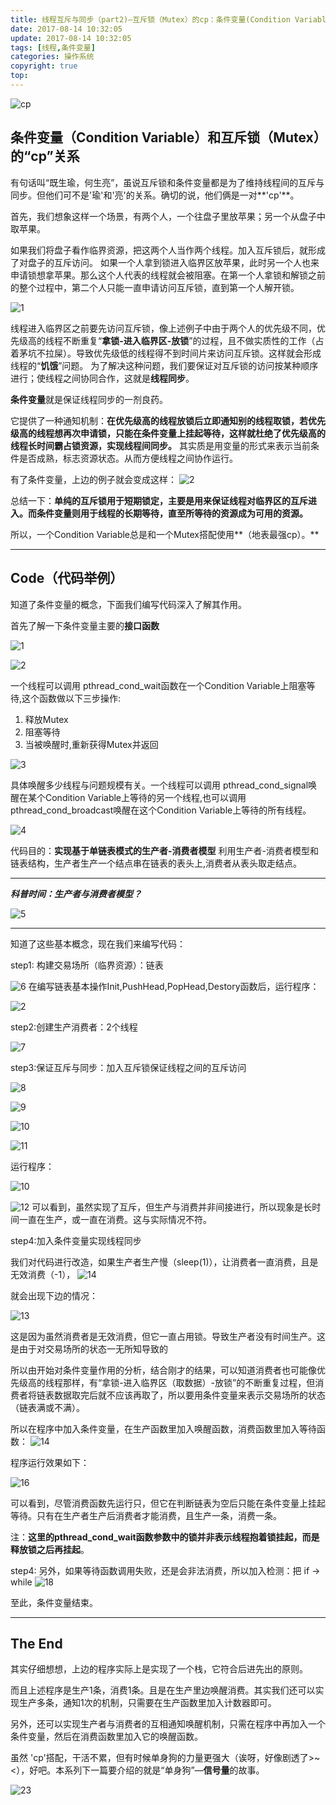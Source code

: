 ```yaml
---
title: 线程互斥与同步（part2)—互斥锁（Mutex）的cp：条件变量(Condition Variable)
date: 2017-08-14 10:32:05
update: 2017-08-14 10:32:05
tags: [线程,条件变量]
categories: 操作系统
copyright: true
top:
---
```


![cp](http://ou7wdump3.bkt.clouddn.com/6.jpg)

## 条件变量（Condition Variable）和互斥锁（Mutex）的“cp”关系 ##

<enter>
有句话叫“既生瑜，何生亮”，虽说互斥锁和条件变量都是为了维持线程间的互斥与同步。但他们可不是'瑜'和'亮'的关系。确切的说，他们俩是一对**'cp'**。

<!-- more -->

首先，我们想象这样一个场景，有两个人，一个往盘子里放苹果；另一个从盘子中取苹果。

如果我们将盘子看作临界资源，把这两个人当作两个线程。加入互斥锁后，就形成了对盘子的互斥访问。
如果一个人拿到锁进入临界区放苹果，此时另一个人也来申请锁想拿苹果。那么这个人代表的线程就会被阻塞。在第一个人拿锁和解锁之前的整个过程中，第二个人只能一直申请访问互斥锁，直到第一个人解开锁。


![1](http://img.blog.csdn.net/20170529113252412?watermark/2/text/aHR0cDovL2Jsb2cuY3Nkbi5uZXQvc3VtbXlfSg==/font/5a6L5L2T/fontsize/400/fill/I0JBQkFCMA==/dissolve/70/gravity/SouthEast)

线程进入临界区之前要先访问互斥锁，像上述例子中由于两个人的优先级不同，优先级高的线程不断重复“**拿锁-进入临界区-放锁**”的过程，且不做实质性的工作（占着茅坑不拉屎）。导致优先级低的线程得不到时间片来访问互斥锁。这样就会形成线程的“**饥饿**”问题。
为了解决这种问题，我们要保证对互斥锁的访问按某种顺序进行；使线程之间协同合作，这就是**线程同步**。

**条件变量**就是保证线程同步的一剂良药。

它提供了一种通知机制：**在优先级高的线程放锁后立即通知别的线程取锁，若优先级高的线程想再次申请锁，只能在条件变量上挂起等待，这样就杜绝了优先级高的线程长时间霸占锁资源，实现线程间同步。**
其实质是用变量的形式来表示当前条件是否成熟，标志资源状态。从而方便线程之间协作运行。

有了条件变量，上边的例子就会变成这样：
![2](http://img.blog.csdn.net/20170529114441839?watermark/2/text/aHR0cDovL2Jsb2cuY3Nkbi5uZXQvc3VtbXlfSg==/font/5a6L5L2T/fontsize/400/fill/I0JBQkFCMA==/dissolve/70/gravity/SouthEast)

总结一下：**单纯的互斥锁用于短期锁定，主要是用来保证线程对临界区的互斥进入。而条件变量则用于线程的长期等待，直至所等待的资源成为可用的资源。**

所以，一个Condition Variable总是和一个Mutex搭配使用**（地表最强cp）。**

----------
## Code（代码举例） ##


知道了条件变量的概念，下面我们编写代码深入了解其作用。

首先了解一下条件变量主要的**接口函数**

![1](http://img.blog.csdn.net/20170529212009896?watermark/2/text/aHR0cDovL2Jsb2cuY3Nkbi5uZXQvc3VtbXlfSg==/font/5a6L5L2T/fontsize/400/fill/I0JBQkFCMA==/dissolve/70/gravity/SouthEast)

![2](http://img.blog.csdn.net/20170529212151725?watermark/2/text/aHR0cDovL2Jsb2cuY3Nkbi5uZXQvc3VtbXlfSg==/font/5a6L5L2T/fontsize/400/fill/I0JBQkFCMA==/dissolve/70/gravity/SouthEast)

一个线程可以调用 pthread_cond_wait函数在一个Condition Variable上阻塞等待,这个函数做以下三步操作: 
 1. 释放Mutex
 2. 阻塞等待
 3. 当被唤醒时,重新获得Mutex并返回 
 
 ![3](http://img.blog.csdn.net/20170529213019494?watermark/2/text/aHR0cDovL2Jsb2cuY3Nkbi5uZXQvc3VtbXlfSg==/font/5a6L5L2T/fontsize/400/fill/I0JBQkFCMA==/dissolve/70/gravity/SouthEast)

具体唤醒多少线程与问题规模有关。一个线程可以调用 pthread_cond_signal唤醒在某个Condition Variable上等待的另一个线程,也可以调用 pthread_cond_broadcast唤醒在这个Condition Variable上等待的所有线程。  

![4](http://img.blog.csdn.net/20170529212943415?watermark/2/text/aHR0cDovL2Jsb2cuY3Nkbi5uZXQvc3VtbXlfSg==/font/5a6L5L2T/fontsize/400/fill/I0JBQkFCMA==/dissolve/70/gravity/SouthEast)

代码目的：**实现基于单链表模式的生产者-消费者模型**
利用生产者-消费者模型和链表结构，生产者生产一个结点串在链表的表头上,消费者从表头取走结点。


----------


***科普时间：生产者与消费者模型？***

![5](http://img.blog.csdn.net/20170531092012538?watermark/2/text/aHR0cDovL2Jsb2cuY3Nkbi5uZXQvc3VtbXlfSg==/font/5a6L5L2T/fontsize/400/fill/I0JBQkFCMA==/dissolve/70/gravity/SouthEast)


----------
知道了这些基本概念，现在我们来编写代码：

step1: 构建交易场所（临界资源）：链表

![6](http://img.blog.csdn.net/20170531093244873?watermark/2/text/aHR0cDovL2Jsb2cuY3Nkbi5uZXQvc3VtbXlfSg==/font/5a6L5L2T/fontsize/400/fill/I0JBQkFCMA==/dissolve/70/gravity/SouthEast)
在编写链表基本操作Init,PushHead,PopHead,Destory函数后，运行程序：

![2](http://img.blog.csdn.net/20170531093418218?watermark/2/text/aHR0cDovL2Jsb2cuY3Nkbi5uZXQvc3VtbXlfSg==/font/5a6L5L2T/fontsize/400/fill/I0JBQkFCMA==/dissolve/70/gravity/SouthEast)

step2:创建生产消费者：2个线程

![7](http://img.blog.csdn.net/20170531094210011?watermark/2/text/aHR0cDovL2Jsb2cuY3Nkbi5uZXQvc3VtbXlfSg==/font/5a6L5L2T/fontsize/400/fill/I0JBQkFCMA==/dissolve/70/gravity/SouthEast)

step3:保证互斥与同步：加入互斥锁保证线程之间的互斥访问

![8](http://img.blog.csdn.net/20170531094717332?watermark/2/text/aHR0cDovL2Jsb2cuY3Nkbi5uZXQvc3VtbXlfSg==/font/5a6L5L2T/fontsize/400/fill/I0JBQkFCMA==/dissolve/70/gravity/SouthEast)

![9](http://img.blog.csdn.net/20170531094759771?watermark/2/text/aHR0cDovL2Jsb2cuY3Nkbi5uZXQvc3VtbXlfSg==/font/5a6L5L2T/fontsize/400/fill/I0JBQkFCMA==/dissolve/70/gravity/SouthEast)

![10](http://img.blog.csdn.net/20170531094831474?watermark/2/text/aHR0cDovL2Jsb2cuY3Nkbi5uZXQvc3VtbXlfSg==/font/5a6L5L2T/fontsize/400/fill/I0JBQkFCMA==/dissolve/70/gravity/SouthEast)

![11](http://img.blog.csdn.net/20170531094849412?watermark/2/text/aHR0cDovL2Jsb2cuY3Nkbi5uZXQvc3VtbXlfSg==/font/5a6L5L2T/fontsize/400/fill/I0JBQkFCMA==/dissolve/70/gravity/SouthEast)

运行程序：

![10](http://img.blog.csdn.net/20170531095529530?watermark/2/text/aHR0cDovL2Jsb2cuY3Nkbi5uZXQvc3VtbXlfSg==/font/5a6L5L2T/fontsize/400/fill/I0JBQkFCMA==/dissolve/70/gravity/SouthEast)

![12](http://img.blog.csdn.net/20170531095545812?watermark/2/text/aHR0cDovL2Jsb2cuY3Nkbi5uZXQvc3VtbXlfSg==/font/5a6L5L2T/fontsize/400/fill/I0JBQkFCMA==/dissolve/70/gravity/SouthEast)
可以看到，虽然实现了互斥，但生产与消费并非间接进行，所以现象是长时间一直在生产，或一直在消费。这与实际情况不符。

step4:加入条件变量实现线程同步

我们对代码进行改造，如果生产者生产慢（sleep(1)），让消费者一直消费，且是无效消费（-1），
![14](http://img.blog.csdn.net/20170531103549461?watermark/2/text/aHR0cDovL2Jsb2cuY3Nkbi5uZXQvc3VtbXlfSg==/font/5a6L5L2T/fontsize/400/fill/I0JBQkFCMA==/dissolve/70/gravity/SouthEast)

就会出现下边的情况：

![13](http://img.blog.csdn.net/20170531103027453?watermark/2/text/aHR0cDovL2Jsb2cuY3Nkbi5uZXQvc3VtbXlfSg==/font/5a6L5L2T/fontsize/400/fill/I0JBQkFCMA==/dissolve/70/gravity/SouthEast)

这是因为虽然消费者是无效消费，但它一直占用锁。导致生产者没有时间生产。这是由于对交易场所的状态一无所知导致的

所以由开始对条件变量作用的分析，结合刚才的结果，可以知道消费者也可能像优先级高的线程那样，有“拿锁-进入临界区（取数据）-放锁”的不断重复过程，但消费者将链表数据取完后就不应该再取了，所以要用条件变量来表示交易场所的状态（链表满或不满）。

所以在程序中加入条件变量，在生产函数里加入唤醒函数，消费函数里加入等待函数：
![14](http://img.blog.csdn.net/20170531104252299?watermark/2/text/aHR0cDovL2Jsb2cuY3Nkbi5uZXQvc3VtbXlfSg==/font/5a6L5L2T/fontsize/400/fill/I0JBQkFCMA==/dissolve/70/gravity/SouthEast)

程序运行效果如下：

![16](http://img.blog.csdn.net/20170531104315237?watermark/2/text/aHR0cDovL2Jsb2cuY3Nkbi5uZXQvc3VtbXlfSg==/font/5a6L5L2T/fontsize/400/fill/I0JBQkFCMA==/dissolve/70/gravity/SouthEast)

可以看到，尽管消费函数先运行只，但它在判断链表为空后只能在条件变量上挂起等待。只有在生产者生产后消费者才能消费，且生产一条，消费一条。

注：**这里的pthread_cond_wait函数参数中的锁并非表示线程抱着锁挂起，而是释放锁之后再挂起**。

step4: 另外，如果等待函数调用失败，还是会非法消费，所以加入检测：把 if -> while
![18](http://img.blog.csdn.net/20170531105046420?watermark/2/text/aHR0cDovL2Jsb2cuY3Nkbi5uZXQvc3VtbXlfSg==/font/5a6L5L2T/fontsize/400/fill/I0JBQkFCMA==/dissolve/70/gravity/SouthEast)

至此，条件变量结束。


----------

## The End ##

其实仔细想想，上边的程序实际上是实现了一个栈，它符合后进先出的原则。

而且上述程序是生产1条，消费1条。且是在生产里边唤醒消费。其实我们还可以实现生产多条，通知1次的机制，只需要在生产函数里加入计数器即可。

另外，还可以实现生产者与消费者的互相通知唤醒机制，只需在程序中再加入一个条件变量，然后在消费函数里加入它的唤醒函数。

虽然 'cp'搭配，干活不累，但有时候单身狗的力量更强大（诶呀，好像剧透了>~<），好吧。本系列下一篇要介绍的就是“单身狗”—**信号量**的故事。

![23](http://img.blog.csdn.net/20170603155702063?watermark/2/text/aHR0cDovL2Jsb2cuY3Nkbi5uZXQvc3VtbXlfSg==/font/5a6L5L2T/fontsize/400/fill/I0JBQkFCMA==/dissolve/70/gravity/SouthEast)
